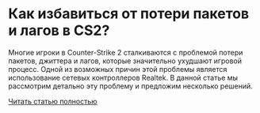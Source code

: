 # Как избавиться от потери пакетов и лагов в CS2?



Многие игроки в Counter-Strike 2 сталкиваются с проблемой потери пакетов, джиттера и лагов, которые значительно ухудшают игровой процесс. Одной из возможных причин этой проблемы является использование сетевых контроллеров Realtek. В данной статье мы рассмотрим детально эту проблему и предложим несколько решений.

[Читать статью полностью](https://xyberbara.com/gaming/packet-loss-cs2/)
